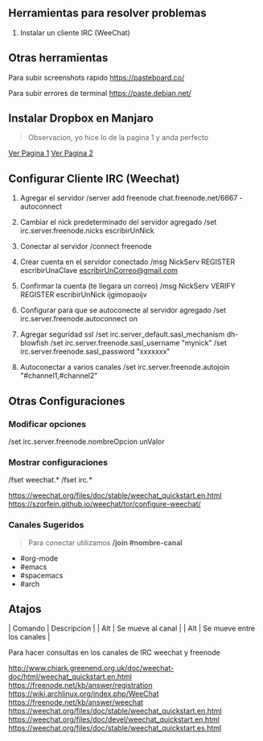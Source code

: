 ## Herramientas para resolver problemas

1. Instalar un cliente IRC (WeeChat)

## Otras herramientas

Para subir screenshots rapido
https://pasteboard.co/

Para subir errores de terminal
https://paste.debian.net/


## Instalar Dropbox en Manjaro
>Observacion, yo hice lo de la pagina 1 y anda perfecto

[Ver Pagina 1](https://medium.com/@mahekarim/install-dropbox-on-arch-linux-or-manjaro-kde-fa06be45d550)
[Ver Pagina 2](https://www.gestionatuweb.net/instalar-dropbox-en-manjaro-18-illyria/)

## Configurar Cliente IRC (Weechat)

1. Agregar el servidor
/server add freenode chat.freenode.net/6667 -autoconnect

2. Cambiar el nick predeterminado del servidor agregado
/set irc.server.freenode.nicks escribirUnNick

3. Conectar al servidor
/connect freenode

4. Crear cuenta en el servidor conectado
/msg NickServ REGISTER escribirUnaClave escribirUnCorreo@gmail.com

5. Confirmar la cuenta (te llegara un correo)
/msg NickServ VERIFY REGISTER escribirUnNick ijgimopaoijv

6. Configurar para que se autoconecte al servidor agregado
/set irc.server.freenode.autoconnect on

7. Agregar seguridad ssl
/set irc.server_default.sasl_mechanism dh-blowfish
/set irc.server.freenode.sasl_username "mynick"
/set irc.server.freenode.sasl_password "xxxxxxx"

8. Autoconectar a varios canales
/set irc.server.freenode.autojoin "#channel1,#channel2"

## Otras Configuraciones

### Modificar opciones
/set irc.server.freenode.nombreOpcion unValor

### Mostrar configuraciones
/fset weechat.*
/fset irc.*

https://weechat.org/files/doc/stable/weechat_quickstart.en.html
https://szorfein.github.io/weechat/tor/configure-weechat/

### Canales Sugeridos
> Para conectar utilizamos **/join #nombre-canal**

- #org-mode
- #emacs
- #spacemacs
- #arch

## Atajos
| Comando     | Descripcion                |
| Alt <n>     | Se mueve al canal <n>       |
| Alt <Arrow> | Se mueve entre los canales |



Para hacer consultas en los canales de IRC
weechat y freenode

http://www.chiark.greenend.org.uk/doc/weechat-doc/html/weechat_quickstart.en.html
https://freenode.net/kb/answer/registration
https://wiki.archlinux.org/index.php/WeeChat
https://freenode.net/kb/answer/weechat
https://weechat.org/files/doc/stable/weechat_quickstart.en.html
https://weechat.org/files/doc/devel/weechat_quickstart.en.html
https://weechat.org/files/doc/stable/weechat_quickstart.es.html
